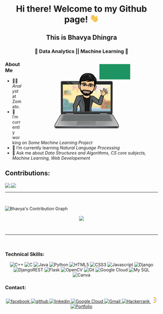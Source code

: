 
<h1 align= 'center'> Hi there!  Welcome to my Github page! <img src="https://github.com/Bhavya0020/Bhavya0020/blob/main/Images/Hi.gif" width="29px"> </h1>
<!-- <hr> -->
<h2 align= 'center'> This is Bhavya Dhingra</h2>
<h3 align= 'center'> 🌟 Data Analytics || Machine Learning 🌟 </h3>
<img align="right" alt="My Coding Life" src="https://github.com/Bhavya0020/Bhavya0020/blob/main/Images/me.gif" width="450" >
<h3> About Me </h3>
  
- 👨‍💻 *Analyst* at Zomato.
- 🔭 I’m currently working on *Some Machine Learning Project*
- 🌱 I’m currently learning *Natural Language Processing*
- 💬 Ask me about *Data Structures and Algorithms, CS core subjects, Machine Learning, Web Developement*

<h2>Contributions:</h2>
<a href="https://github-readme-stats.vercel.app/api?username=Bhavya0020&show_icons=true&theme=radical">
  <img align="center" src="https://github-readme-stats.vercel.app/api?username=Bhavya0020&show_icons=true&theme=radical" />
</a>
<a href="https://github-readme-stats.vercel.app/api/top-langs/?username=Bhavya0020&langs_count=10&theme=radical">
  <img align="center" src="https://github-readme-stats.vercel.app/api/top-langs/?username=Bhavya0020&langs_count=20&theme=radical" />
</a>

<br>
<hr>
<br>


 ![Bhavya's Contribution Graph](https://activity-graph.herokuapp.com/graph?username=Bhavya0020&theme=xcode)
 <p align ="center">
    <img align="center" src="https://github-readme-streak-stats.herokuapp.com/?user=Bhavya0020&theme=black-ice" />
  </p>
 
<br>
<hr>
<br>

### Technical Skills:

<p align="center">
  <img src="https://img.shields.io/badge/C%2B%2B-00599C?style=for-the-badge&logo=c%2B%2B&logoColor=white" alt="C++">
  <img src="https://img.shields.io/badge/C-00599C?style=for-the-badge&logo=c&logoColor=white" alt="C">
  <img src="https://img.shields.io/badge/Java-ED8B00?style=for-the-badge&logo=java&logoColor=white" alt="Java">
  <img src="https://img.shields.io/badge/Python-14354C?style=for-the-badge&logo=python&logoColor=white" alt="Python">
  <img src="https://img.shields.io/badge/HTML5-E34F26?style=for-the-badge&logo=html5&logoColor=white" alt="HTML5">
  <img src="https://img.shields.io/badge/CSS3-1572B6?style=for-the-badge&logo=css3&logoColor=white" alt="CSS3">
  <img src="https://img.shields.io/badge/JavaScript-F7DF1E?style=for-the-badge&logo=javascript&logoColor=black" alt="Javascript">
  <img alt="Django" src="https://img.shields.io/badge/django-%23092E20.svg?style=for-the-badge&logo=django&logoColor=white"/>
  <img alt="DjangoREST" src="https://img.shields.io/badge/DJANGO-REST-ff1709?style=for-the-badge&logo=django&logoColor=white&color=ff1709&labelColor=gray"/>
  <img alt="Flask" src="https://img.shields.io/badge/flask-%23000.svg?style=for-the-badge&logo=flask&logoColor=white"/>
  <img alt="OpenCV" src="https://img.shields.io/badge/opencv-%23white.svg?style=for-the-badge&logo=opencv&logoColor=white"/>
  <img src="https://img.shields.io/badge/Git-F05032?style=for-the-badge&logo=git&logoColor=white" alt="Git">
  <img src="https://img.shields.io/badge/Google_Cloud-4285F4?style=for-the-badge&logo=google-cloud&logoColor=white" alt="Google Cloud">
  <img src="https://img.shields.io/badge/MySQL-00000F?style=for-the-badge&logo=mysql&logoColor=white" alt="My SQL">
  <img alt="Canva" src="https://img.shields.io/badge/Canva-%2300C4CC.svg?style=for-the-badge&logo=Canva&logoColor=white"/>
</p>


### Contact:
<p align = "center">
  <a href="https://www.facebook.com/bhavya.dhi/">
    <img src="https://img.icons8.com/fluent/48/000000/facebook-new.png" alt= "facebook"/>
  </a>
  <a href="https://github.com/Bhavya0020">
    <img src="https://img.icons8.com/color/48/000000/github--v1.png" alt= "github"/>
  </a>
  <a href="https://www.linkedin.com/in/bhavya-dhingra-3a7825193/">
    <img src="https://img.icons8.com/fluent/50/000000/linkedin.png" alt= "linkedin"/>
  </a>
  <a href="https://www.qwiklabs.com/public_profiles/6aad6e5e-b7d4-4b86-8852-3bee8f0d6c5c">
    <img src="https://img.icons8.com/color/48/000000/google-cloud.png" alt= "Google Cloud"/>
  </a>
  <a href="mailto:bhavdhi@gmail.com/">
    <img src="https://img.icons8.com/fluent/48/000000/gmail--v2.png" alt= "Gmail"/>
  </a>
  <a href="https://www.hackerrank.com/bhavya_learncode">
    <img src="https://img.icons8.com/windows/32/26e07f/hackerrank.png" width="5%" alt= "Hackerrank"/>
  </a>
  <a href="https://leetcode.com/bhavya0020/">
    <img src="https://github.com/Bhavya0020/Bhavya0020/blob/main/Images/LeetCode_logo.png" width="4%" alt="Leetcode"/>
  </a>
   <a href="http://bhavyadhingra.ml/">
    <img src="https://img.icons8.com/cotton/64/000000/domain.png" width="5%" alt= "Portfolio"/>
  </a>
</p>

<!--
**Bhavya0020/Bhavya0020** is a ✨ _special_ ✨ repository because its `README.md` (this file) appears on your GitHub profile.

Here are some ideas to get you started:

- 🔭 I’m currently working on ...
- 🌱 I’m currently learning ...
- 👯 I’m looking to collaborate on ...
- 🤔 I’m looking for help with ...
- 💬 Ask me about ...
- 📫 How to reach me: ...
- 😄 Pronouns: ...
- ⚡ Fun fact: ...
-->
